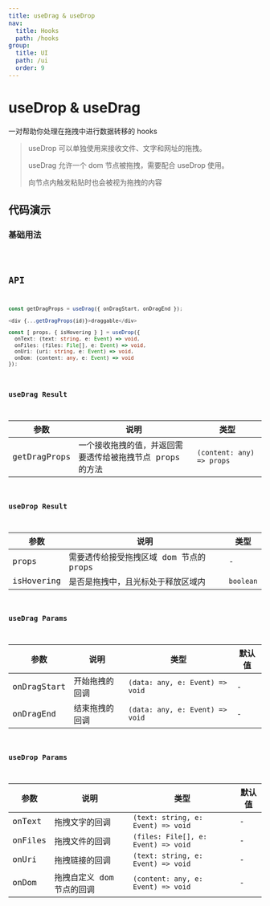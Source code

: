 ```yaml
---
title: useDrag & useDrop
nav:
  title: Hooks
  path: /hooks
group:
  title: UI
  path: /ui
  order: 9
---
```


# useDrop & useDrag

一对帮助你处理在拖拽中进行数据转移的 hooks

> useDrop 可以单独使用来接收文件、文字和网址的拖拽。
>
> useDrag 允许一个 dom 节点被拖拽，需要配合 useDrop 使用。
>
> 向节点内触发粘贴时也会被视为拖拽的内容

## 代码演示

### 基础用法

<code src="./demo/demo1.tsx" />

## API

```typescript
const getDragProps = useDrag({ onDragStart, onDragEnd });

<div {...getDragProps(id)}>draggable</div>

const [ props, { isHovering } ] = useDrop({
  onText: (text: string, e: Event) => void,
  onFiles: (files: File[], e: Event) => void,
  onUri: (uri: string, e: Event) => void,
  onDom: (content: any, e: Event) => void
});
```

### useDrag Result

| 参数         | 说明                                                      | 类型                      |
|--------------|-----------------------------------------------------------|---------------------------|
| getDragProps | 一个接收拖拽的值，并返回需要透传给被拖拽节点 props 的方法 | `(content: any) => props` |

### useDrop Result

| 参数       | 说明                                    | 类型      |
|------------|-----------------------------------------|-----------|
| props      | 需要透传给接受拖拽区域 dom 节点的 props | -         |
| isHovering | 是否是拖拽中，且光标处于释放区域内      | `boolean` |

### useDrag Params

| 参数        | 说明           | 类型                            | 默认值 |
|-------------|----------------|---------------------------------|--------|
| onDragStart | 开始拖拽的回调 | `(data: any, e: Event) => void` | -      |
| onDragEnd   | 结束拖拽的回调 | `(data: any, e: Event) => void` | -      |

### useDrop Params

| 参数    | 说明                      | 类型                                | 默认值 |
|---------|---------------------------|-------------------------------------|--------|
| onText  | 拖拽文字的回调            | `(text: string, e: Event) => void`  | -      |
| onFiles | 拖拽文件的回调            | `(files: File[], e: Event) => void` | -      |
| onUri   | 拖拽链接的回调            | `(text: string, e: Event) => void`  | -      |
| onDom   | 拖拽自定义 dom 节点的回调 | `(content: any, e: Event) => void`  | -      |
